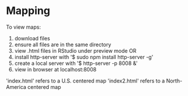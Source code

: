 # Mapping

To view maps:
1. download files
2. ensure all files are in the same directory
3. view .html files in RStudio under preview mode
OR
1. install http-server with '$ sudo npm install http-server -g'
2. create a local server with '$  http-server -p 8008 &' 
3. view in browser at localhost:8008

'index.html' refers to a U.S. centered map
'index2.html' refers to a North-America centered map

